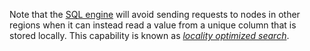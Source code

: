 Note that the [SQL engine](architecture/sql-layer.html) will avoid sending requests to nodes in other regions when it can instead read a value from a unique column that is stored locally. This capability is known as [_locality optimized search_](cost-based-optimizer.html#locality-optimized-search-in-multi-region-clusters).
